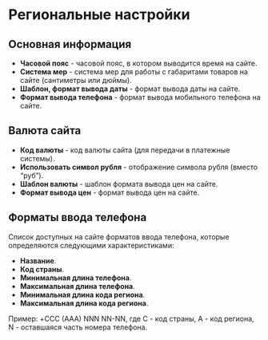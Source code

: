 # Региональные настройки

## Основная информация
* **Часовой пояс** - часовой пояс, в котором выводится время на сайте.
* **Система мер** - система мер для работы с габаритами товаров на сайте (сантиметры или дюймы).
* **Шаблон, формат вывода даты** - формат вывода даты на сайте.
* **Формат вывода телефона** - формат вывода мобильного телефона на сайте.

## Валюта сайта
* **Код валюты** - код валюты сайта (для передачи в платежные системы).
* **Использовать символ рубля** - отображение символа рубля (вместо “руб”).
* **Шаблон валюты** - шаблон формата вывода цен на сайте.
* **Формат вывода цен** - формат вывода цен на сайте.

## Форматы ввода телефона
Список доступных на сайте форматов ввода телефона, которые определяются следующими характеристиками:
* **Название**.
* **Код страны**.
* **Минимальная длина телефона**.
* **Максимальная длина телефона**.
* **Минимальная длина кода региона**.
* **Максимальная длина кода региона**.

Пример:
+CCC (AAA) NNN NN-NN, где C - код страны, A - код региона, N - оставшаяся часть номера телефона.
